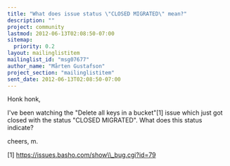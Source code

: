 ```yaml
---
title: "What does issue status \"CLOSED MIGRATED\" mean?"
description: ""
project: community
lastmod: 2012-06-13T02:08:50-07:00
sitemap:
  priority: 0.2
layout: mailinglistitem
mailinglist_id: "msg07677"
author_name: "Mårten Gustafson"
project_section: "mailinglistitem"
sent_date: 2012-06-13T02:08:50-07:00
---
```



Honk honk,

I've been watching the "Delete all keys in a bucket"[1] issue which
just got closed with the status "CLOSED MIGRATED". What does this
status indicate?

cheers, m.

[1] https://issues.basho.com/show\\_bug.cgi?id=79

